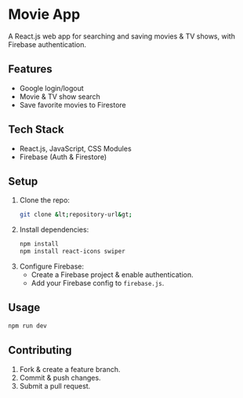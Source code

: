 # Movie App

A React.js web app for searching and saving movies & TV shows, with Firebase authentication.

## Features
- Google login/logout
- Movie & TV show search
- Save favorite movies to Firestore

## Tech Stack
- React.js, JavaScript, CSS Modules
- Firebase (Auth & Firestore)

## Setup
1. Clone the repo:  
   ```sh
   git clone &lt;repository-url&gt;
   ```
2. Install dependencies:  
   ```sh
   npm install  
   npm install react-icons swiper
   ```
3. Configure Firebase:  
   - Create a Firebase project & enable authentication.  
   - Add your Firebase config to `firebase.js`.

## Usage
```sh
npm run dev
```

## Contributing
1. Fork & create a feature branch.  
2. Commit & push changes.  
3. Submit a pull request.